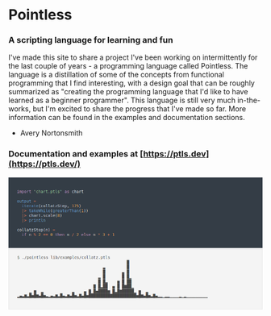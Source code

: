 # Pointless

### A scripting language for learning and fun

I've made this site to share a project I've been working on intermittently for the last couple of years - a programming language called Pointless. The language is a distillation of some of the concepts from functional programming that I find interesting, with a design goal that can be roughly summarized as "creating the programming language that I'd like to have learned as a beginner programmer". This language is still very much in-the-works, but I'm excited to share the progress that I've made so far. More information can be found in the examples and documentation sections.

- Avery Nortonsmith

### Documentation and examples at [https://ptls.dev](https://ptls.dev/)

![sample code](screenshot.png)
